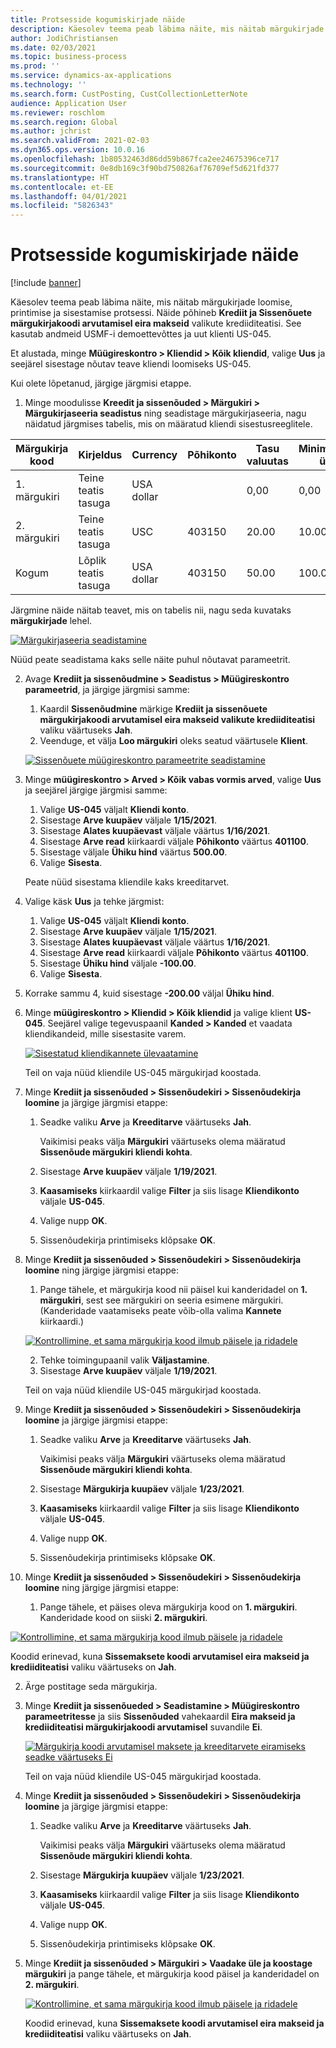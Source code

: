 ```yaml
---
title: Protsesside kogumiskirjade näide
description: Käesolev teema peab läbima näite, mis näitab märgukirjade loomise, printimise ja sisestamise protsessi.
author: JodiChristiansen
ms.date: 02/03/2021
ms.topic: business-process
ms.prod: ''
ms.service: dynamics-ax-applications
ms.technology: ''
ms.search.form: CustPosting, CustCollectionLetterNote
audience: Application User
ms.reviewer: roschlom
ms.search.region: Global
ms.author: jchrist
ms.search.validFrom: 2021-02-03
ms.dyn365.ops.version: 10.0.16
ms.openlocfilehash: 1b80532463d86dd59b867fca2ee24675396ce717
ms.sourcegitcommit: 0e8db169c3f90bd750826af76709ef5d621fd377
ms.translationtype: HT
ms.contentlocale: et-EE
ms.lasthandoff: 04/01/2021
ms.locfileid: "5826343"
---
```

# <a name="process-collection-letters-example"></a>Protsesside kogumiskirjade näide

[!include [banner](../../includes/banner.md)]

Käesolev teema peab läbima näite, mis näitab märgukirjade loomise, printimise ja sisestamise protsessi. Näide põhineb **Krediit ja Sissenõuete märgukirjakoodi arvutamisel eira makseid** valikute krediiditeatisi. See kasutab andmeid USMF-i demoettevõttes ja uut klienti US-045.

Et alustada, minge **Müügireskontro \> Kliendid \> Kõik kliendid**, valige **Uus** ja seejärel sisestage nõutav teave kliendi loomiseks US-045.

Kui olete lõpetanud, järgige järgmisi etappe.

1. Minge moodulisse **Kreedit ja sissenõuded \> Märgukiri \> Märgukirjaseeria seadistus** ning seadistage märgukirjaseeria, nagu näidatud järgmises tabelis, mis on määratud kliendi sisestusreeglitele.

|     Märgukirja kood      |     Kirjeldus                           |     Currency      |     Põhikonto        |     Tasu valuutas     |     Minimaalne üle        |     Blokeeri päevad      |
|---------------------------------  |---------------------------------------    |-----------------  |-----------------------    |-------------------------- |-----------------------    |---------------------  |
|     1. märgukiri         |     Teine teatis tasuga        |     USA dollar           |                           |     0,00                  |     0,00                  |     2                 |
|     2. märgukiri         |     Teine teatis tasuga        |     USC           |     403150                |     20.00                 |     10.00                 |     3                 |
|     Kogum                    |     Lõplik teatis tasuga         |     USA dollar           |     403150                |     50.00                 |     100.00                |     15                |

Järgmine näide näitab teavet, mis on tabelis nii, nagu seda kuvataks **märgukirjade** lehel. 

[![Märgukirjaseeria seadistamine](./media/Ignore-payments-creditmemos-1.PNG)](./media/Ignore-payments-creditmemos-1.PNG)

 Nüüd peate seadistama kaks selle näite puhul nõutavat parameetrit.

2. Avage **Krediit ja sissenõudmine \> Seadistus \> Müügireskontro parameetrid**, ja järgige järgmisi samme:

    1. Kaardil **Sissenõudmine** märkige **Krediit ja sissenõuete märgukirjakoodi arvutamisel eira makseid valikute krediiditeatisi** valiku väärtuseks **Jah**.
    2. Veenduge, et välja **Loo märgukiri** oleks seatud väärtusele **Klient**.

    [![Sissenõuete müügireskontro parameetrite seadistamine](./media/Ignore-payments-creditmemos-2.PNG)](./media/Ignore-payments-creditmemos-2.PNG)

3. Minge **müügireskontro \> Arved \> Kõik vabas vormis arved**, valige **Uus** ja seejärel järgige järgmisi samme:

    1. Valige **US-045** väljalt **Kliendi konto**.
    2. Sisestage **Arve kuupäev** väljale **1/15/2021**.
    3. Sisestage **Alates kuupäevast** väljale väärtus **1/16/2021**.
    4. Sisestage **Arve read** kiirkaardi väljale **Põhikonto** väärtus **401100**.
    5. Sisestage väljale **Ühiku hind** väärtus **500.00**.
    6. Valige **Sisesta**.

    Peate nüüd sisestama kliendile kaks kreeditarvet.

4. Valige käsk **Uus** ja tehke järgmist:

    1. Valige **US-045** väljalt **Kliendi konto**.
    2. Sisestage **Arve kuupäev** väljale **1/15/2021**.
    3. Sisestage **Alates kuupäevast** väljale väärtus **1/16/2021**.
    4. Sisestage **Arve read** kiirkaardi väljale **Põhikonto** väärtus **401100**.
    5. Sisestage **Ühiku hind** väljale **-100.00**.
    6. Valige **Sisesta**.

5. Korrake sammu 4, kuid sisestage **-200.00** väljal **Ühiku hind**.
6. Minge **müügireskontro \> Kliendid \> Kõik kliendid** ja valige klient **US-045**. Seejärel valige tegevuspaanil **Kanded \> Kanded** et vaadata kliendikandeid, mille sisestasite varem.

    [![Sisestatud kliendikannete ülevaatamine](./media/Ignore-payments-creditmemos-3.PNG)](./media/Ignore-payments-creditmemos-3.PNG)

    Teil on vaja nüüd kliendile US-045 märgukirjad koostada.

7. Minge **Krediit ja sissenõuded \> Sissenõudekiri \> Sissenõudekirja loomine** ja järgige järgmisi etappe:

    1. Seadke valiku **Arve** ja **Kreeditarve** väärtuseks **Jah**.

        Vaikimisi peaks välja **Märgukiri** väärtuseks olema määratud **Sissenõude märgukiri kliendi kohta**.

    2. Sisestage **Arve kuupäev** väljale **1/19/2021**.
    3. **Kaasamiseks** kiirkaardil valige **Filter** ja siis lisage **Kliendikonto** väljale **US-045**.
    4. Valige nupp **OK**.
    5. Sissenõudekirja printimiseks klõpsake **OK**.

8. Minge **Krediit ja sissenõuded \> Sissenõudekiri \> Sissenõudekirja loomine** ning järgige järgmisi etappe:

    1. Pange tähele, et märgukirja kood nii päisel kui kanderidadel on **1. märgukiri**, sest see märgukiri on seeria esimene märgukiri. (Kanderidade vaatamiseks peate võib-olla valima **Kannete** kiirkaardi.)

   [![Kontrollimine, et sama märgukirja kood ilmub päisele ja ridadele](./media/Ignore-payments-creditmemos-4.PNG)](./media/Ignore-payments-creditmemos-4.PNG)

    2. Tehke toimingupaanil valik **Väljastamine**.
    3. Sisestage **Arve kuupäev** väljale **1/19/2021**.

    Teil on vaja nüüd kliendile US-045 märgukirjad koostada.

9. Minge **Krediit ja sissenõuded \> Sissenõudekiri \> Sissenõudekirja loomine** ja järgige järgmisi etappe:

    1. Seadke valiku **Arve** ja **Kreeditarve** väärtuseks **Jah**.

        Vaikimisi peaks välja **Märgukiri** väärtuseks olema määratud **Sissenõude märgukiri kliendi kohta**.

    2. Sisestage **Märgukirja kuupäev** väljale **1/23/2021**.
    3. **Kaasamiseks** kiirkaardil valige **Filter** ja siis lisage **Kliendikonto** väljale **US-045**.
    4. Valige nupp **OK**.
    5. Sissenõudekirja printimiseks klõpsake **OK**.

10. Minge **Krediit ja sissenõuded \> Sissenõudekiri \> Sissenõudekirja loomine** ning järgige järgmisi etappe:

    1. Pange tähele, et päises oleva märgukirja kood on **1. märgukiri**. Kanderidade kood on siiski **2. märgukiri**.

   [![Kontrollimine, et sama märgukirja kood ilmub päisele ja ridadele](./media/Ignore-payments-creditmemos-5.PNG)](./media/Ignore-payments-creditmemos-5.PNG)

  Koodid erinevad, kuna **Sissemaksete koodi arvutamisel eira makseid ja krediiditeatisi** valiku väärtuseks on **Jah**.

  2. Ärge postitage seda märgukirja.

11. Minge **Krediit ja sissenõueded \> Seadistamine \> Müügireskontro parameetritesse** ja siis **Sissenõuded** vahekaardil **Eira makseid ja krediiditeatisi märgukirjakoodi arvutamisel** suvandile **Ei**.

    [![Märgukirja koodi arvutamisel maksete ja kreeditarvete eiramiseks seadke väärtuseks Ei](./media/Ignore-payments-creditmemos-6.PNG)](./media/Ignore-payments-creditmemos-6.PNG)

    Teil on vaja nüüd kliendile US-045 märgukirjad koostada.

12. Minge **Krediit ja sissenõuded \> Sissenõudekiri \> Sissenõudekirja loomine** ja järgige järgmisi etappe:

    1. Seadke valiku **Arve** ja **Kreeditarve** väärtuseks **Jah**.

        Vaikimisi peaks välja **Märgukiri** väärtuseks olema määratud **Sissenõude märgukiri kliendi kohta**.

    2. Sisestage **Märgukirja kuupäev** väljale **1/23/2021**.
    3. **Kaasamiseks** kiirkaardil valige **Filter** ja siis lisage **Kliendikonto** väljale **US-045**.
    4. Valige nupp **OK**.
    5. Sissenõudekirja printimiseks klõpsake **OK**.

13. Minge **Krediit ja sissenõuded \> Märgukiri \> Vaadake üle ja koostage märgukiri** ja pange tähele, et märgukirja kood päisel ja kanderidadel on **2. märgukiri**.

    [![Kontrollimine, et sama märgukirja kood ilmub päisele ja ridadele](./media/Ignore-payments-creditmemos-7.PNG)](./media/Ignore-payments-creditmemos-7.PNG)

    Koodid erinevad, kuna **Sissemaksete koodi arvutamisel eira makseid ja krediiditeatisi** valiku väärtuseks on **Jah**.
